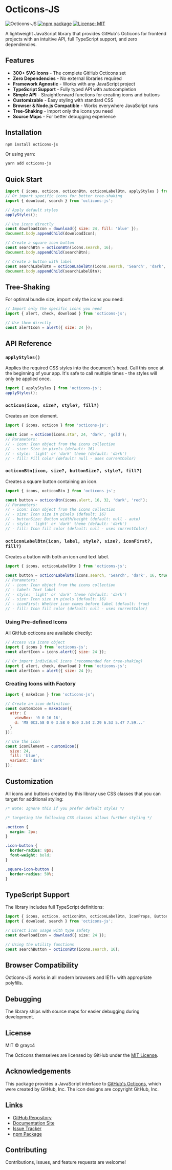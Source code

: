 # Octicons-JS

![Octicons-JS](https://img.shields.io/badge/octicons--js-v1.5.4-green)
[![npm package](https://img.shields.io/npm/v/octicons-js.svg)](https://www.npmjs.com/package/octicons-js)
[![License: MIT](https://img.shields.io/badge/License-MIT-yellow.svg)](https://opensource.org/licenses/MIT)

A lightweight JavaScript library that provides GitHub's Octicons for frontend projects with an intuitive API, full TypeScript support, and zero dependencies.

## Features

- **300+ SVG Icons** - The complete GitHub Octicons set
- **Zero Dependencies** - No external libraries required
- **Framework Agnostic** - Works with any JavaScript project
- **TypeScript Support** - Fully typed API with autocompletion
- **Simple API** - Straightforward functions for creating icons and buttons
- **Customizable** - Easy styling with standard CSS
- **Browser & Node.js Compatible** - Works everywhere JavaScript runs
- **Tree-Shaking** - Import only the icons you need
- **Source Maps** - For better debugging experience

## Installation

```bash
npm install octicons-js
```

Or using yarn:

```bash
yarn add octicons-js
```

## Quick Start

```javascript
import { icons, octicon, octiconBtn, octiconLabelBtn, applyStyles } from 'octicons-js';
// Or import specific icons for better tree-shaking
import { download, search } from 'octicons-js';

// Apply default styles
applyStyles();

// Use icons directly
const downloadIcon = download({ size: 24, fill: 'blue' });
document.body.appendChild(downloadIcon);

// Create a square icon button
const searchBtn = octiconBtn(icons.search, 16);
document.body.appendChild(searchBtn);

// Create a button with label
const searchLabelBtn = octiconLabelBtn(icons.search, 'Search', 'dark', 16);
document.body.appendChild(searchLabelBtn);
```

## Tree-Shaking

For optimal bundle size, import only the icons you need:

```javascript
// Import only the specific icons you need
import { alert, check, download } from 'octicons-js';

// Use them directly
const alertIcon = alert({ size: 24 });
```

## API Reference

### `applyStyles()`

Applies the required CSS styles into the document's head. Call this once at the beginning of your app. It's safe to call multiple times - the styles will only be applied once.

```javascript
import { applyStyles } from 'octicons-js';
applyStyles();
```

### `octicon(icon, size?, style?, fill?)`

Creates an icon element.

```javascript
import { icons, octicon } from 'octicons-js';

const icon = octicon(icons.star, 24, 'dark', 'gold');
// Parameters:
// - icon: Icon object from the icons collection
// - size: Size in pixels (default: 16)
// - style: 'light' or 'dark' theme (default: 'dark')
// - fill: Fill color (default: null - uses currentColor)
```

### `octiconBtn(icon, size?, buttonSize?, style?, fill?)`

Creates a square button containing an icon.

```javascript
import { icons, octiconBtn } from 'octicons-js';

const button = octiconBtn(icons.alert, 16, 32, 'dark', 'red');
// Parameters:
// - icon: Icon object from the icons collection
// - size: Icon size in pixels (default: 16)
// - buttonSize: Button width/height (default: null - auto)
// - style: 'light' or 'dark' theme (default: 'dark')
// - fill: Icon fill color (default: null - uses currentColor)
```

### `octiconLabelBtn(icon, label, style?, size?, iconFirst?, fill?)`

Creates a button with both an icon and text label.

```javascript
import { icons, octiconLabelBtn } from 'octicons-js';

const button = octiconLabelBtn(icons.search, 'Search', 'dark', 16, true, 'blue');
// Parameters:
// - icon: Icon object from the icons collection
// - label: Text label
// - style: 'light' or 'dark' theme (default: 'dark')
// - size: Icon size in pixels (default: 16)
// - iconFirst: Whether icon comes before label (default: true)
// - fill: Icon fill color (default: null - uses currentColor)
```

### Using Pre-defined Icons

All GitHub octicons are available directly:

```javascript
// Access via icons object
import { icons } from 'octicons-js';
const alertIcon = icons.alert({ size: 24 });

// Or import individual icons (recommended for tree-shaking)
import { alert, check, download } from 'octicons-js';
const alertIcon = alert({ size: 24 });
```

### Creating Icons with Factory

```javascript
import { makeIcon } from 'octicons-js';

// Create an icon definition
const customIcon = makeIcon({
  attr: {
    viewBox: '0 0 16 16',
    d: 'M8 0C3.58 0 0 3.58 0 8c0 3.54 2.29 6.53 5.47 7.59...'
  }
});

// Use the icon
const iconElement = customIcon({
  size: 24,
  fill: 'blue',
  variant: 'dark'
});
```

## Customization

All icons and buttons created by this library use CSS classes that you can target for additional styling:

```css
/* Note: Ignore this if you prefer default styles */

/* targeting the following CSS classes allows further styling */

.octicon {
  margin: 2px;
}

.icon-button {
  border-radius: 8px;
  font-weight: bold;
}

.square-icon-button {
  border-radius: 50%;
}
```

## TypeScript Support

The library includes full TypeScript definitions:

```typescript
import { icons, octicon, octiconBtn, octiconLabelBtn, IconProps, ButtonProps } from 'octicons-js';
import { download, search } from 'octicons-js';

// Direct icon usage with type safety
const downloadIcon = download({ size: 24 });

// Using the utility functions
const searchButton = octiconBtn(icons.search, 16);
```

## Browser Compatibility

Octicons-JS works in all modern browsers and IE11+ with appropriate polyfills.

## Debugging

The library ships with source maps for easier debugging during development.

## License

MIT © grayc4

The Octicons themselves are licensed by GitHub under the [MIT License](https://github.com/primer/octicons/blob/main/LICENSE).

## Acknowledgements

This package provides a JavaScript interface to [GitHub's Octicons](https://primer.style/octicons/), which were created by GitHub, Inc. The icon designs are copyright GitHub, Inc.

## Links

- [GitHub Repository](https://github.com/grayc4/octicons-js)
- [Documentation Site](https://grayc4.github.io/octicons-js/)
- [Issue Tracker](https://github.com/grayc4/octicons-js/issues)
- [npm Package](https://www.npmjs.com/package/octicons-js)

## Contributing

Contributions, issues, and feature requests are welcome!
